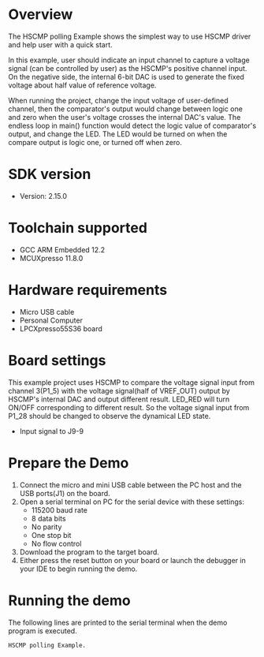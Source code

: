 Overview
========

The HSCMP polling Example shows the simplest way to use HSCMP driver and help user with a quick start.

In this example, user should indicate an input channel to capture a voltage signal (can be controlled by user) as the 
HSCMP's positive channel input. On the negative side, the internal 6-bit DAC is used to generate the fixed voltage about
half value of reference voltage.

When running the project, change the input voltage of user-defined channel, then the comparator's output would change
between logic one and zero when the user's voltage crosses the internal DAC's value. The endless loop in main() function
would detect the logic value of comparator's output, and change the LED. The LED would be turned on when the compare
output is logic one, or turned off when zero.

SDK version
===========
- Version: 2.15.0

Toolchain supported
===================
- GCC ARM Embedded  12.2
- MCUXpresso  11.8.0

Hardware requirements
=====================
- Micro USB cable
- Personal Computer
- LPCXpresso55S36 board

Board settings
==============
This example project uses HSCMP to compare the voltage signal input from channel 3(P1_5)
with the voltage signal(half of VREF_OUT) output by HSCMP's internal DAC and output different result.
LED_RED will turn ON/OFF corresponding to different result. So the voltage signal input from P1_28
should be changed to observe the dynamical LED state.
- Input signal to J9-9

Prepare the Demo
================
1. Connect the micro and mini USB cable between the PC host and the USB ports(J1) on the board.
2. Open a serial terminal on PC for the serial device with these settings:
    - 115200 baud rate
    - 8 data bits
    - No parity
    - One stop bit
    - No flow control
3. Download the program to the target board.
4. Either press the reset button on your board or launch the debugger in your IDE to begin running
   the demo.

Running the demo
================
The following lines are printed to the serial terminal when the demo program is executed.
~~~~~~~~~~~~~~~~~~~~~~~~~~~~~~~~~~~~~~~~
HSCMP polling Example.
~~~~~~~~~~~~~~~~~~~~~~~~~~~~~~~~~~~~~~~~

